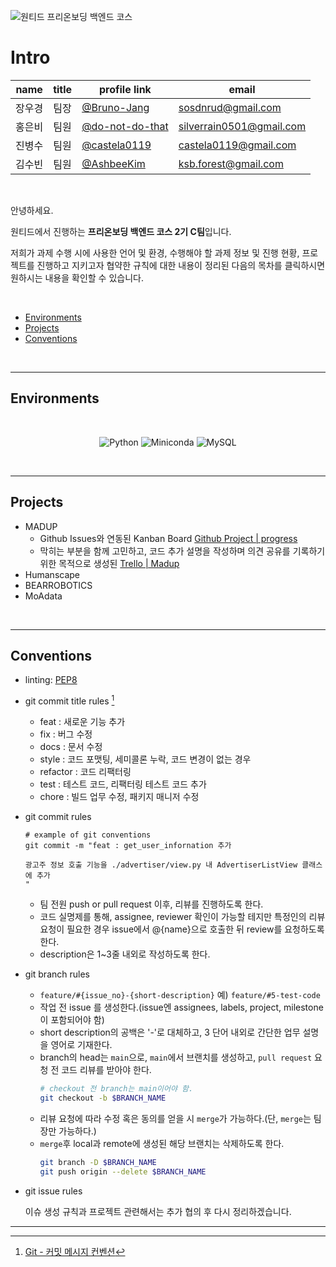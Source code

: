![원티드 프리온보딩 백엔드 코스](https://static.wanted.co.kr/images/events/1954/a4449035.jpg)

# Intro
| name | title | profile link | email |
|------|-------|--------------|-------|
| 장우경 | 팀장 | [@Bruno-Jang](https://github.com/Bruno-Jang) | sosdnrud@gmail.com |
| 홍은비 | 팀원 | [@do-not-do-that](https://github.com/do-not-do-that) | silverrain0501@gmail.com |
| 진병수 | 팀원 | [@castela0119](https://github.com/castela0119) | castela0119@gmail.com |
| 김수빈 | 팀원 | [@AshbeeKim](https://github.com/AshbeeKim) | ksb.forest@gmail.com |

</br>

안녕하세요. 

원티드에서 진행하는 **프리온보딩 백엔드 코스 2기 C팀**입니다.

저희가 과제 수행 시에 사용한 언어 및 환경, 수행해야 할 과제 정보 및 진행 현황, 프로젝트를 진행하고 지키고자 협약한 규칙에 대한 내용이 정리된 다음의 목차를 클릭하시면 원하시는 내용을 확인할 수 있습니다.

</br>

* [Environments](#environments)
* [Projects](#projects)
* [Conventions](#conventions)

</br>

---
## Environments
</br>
<div align="center">
  
  ![Python](https://img.shields.io/badge/Python-%20v3.8%20-blue.svg?&style=flat&logo=Python&logoColor=white&labelColor=abcdef&cacheSeconds=3600$logoWidth=60)
  ![Miniconda](https://img.shields.io/badge/Conda-%20miniconda%20-lightgreen.svg?&style=flat&logo=Anaconda&logoColor=white&labelColor=44A833&cacheSeconds=3600$logoWidth=60)
  ![MySQL](https://img.shields.io/badge/MySQL-%20v8.0%20-4479A1.svg?&style=flat&logo=MySQL&labelColor=ffffff&cacheSeconds=3600$logoWidth=80)
</div>
</br>

---
## Projects

* MADUP
    * Github Issues와 연동된 Kanban Board [Github Project | progress](https://github.com/orgs/PreOnboarding-Team-C/projects/1/views/2)
    * 막히는 부분을 함께 고민하고, 코드 추가 설명을 작성하며 의견 공유를 기록하기 위한 목적으로 생성된 [Trello | Madup](https://trello.com/b/s0PLzIuF/madup) 
* Humanscape
* BEARROBOTICS
* MoAdata

</br>

---
## Conventions
* linting: [PEP8](https://peps.python.org/pep-0008/)
* git commit title rules [^1]
    * feat : 새로운 기능 추가
    * fix : 버그 수정
    * docs : 문서 수정
    * style : 코드 포맷팅, 세미콜론 누락, 코드 변경이 없는 경우
    * refactor : 코드 리팩터링
    * test : 테스트 코드, 리팩터링 테스트 코드 추가
    * chore : 빌드 업무 수정, 패키지 매니저 수정
* git commit rules
    ```shell
    # example of git conventions
    git commit -m "feat : get_user_infornation 추가

    광고주 정보 호출 기능을 ./advertiser/view.py 내 AdvertiserListView 클래스에 추가
    "
    ```
    * 팀 전원 push or pull request 이후, 리뷰를 진행하도록 한다.
    * 코드 실명제를 통해, assignee, reviewer 확인이 가능할 테지만 특정인의 리뷰 요청이 필요한 경우 issue에서 @{name}으로 호출한 뒤 review를 요청하도록 한다.
    * description은 1~3줄 내외로 작성하도록 한다.
* git branch rules
    * `feature/#{issue_no}-{short-description}` 예) `feature/#5-test-code`
    * 작업 전 issue 를 생성한다.(issue엔 assignees, labels, project, milestone이 포함되어야 함)
    * short description의 공백은 '-'로 대체하고, 3 단어 내외로 간단한 업무 설명을 영어로 기재한다.
    * branch의 head는 `main`으로, `main`에서 브랜치를 생성하고, `pull request` 요청 전 코드 리뷰를 받아야 한다.
      ```bash
      # checkout 전 branch는 main이어야 함.
      git checkout -b $BRANCH_NAME
      ```
    * 리뷰 요청에 따라 수정 혹은 동의를 얻을 시 `merge`가 가능하다.(단, `merge`는 팀장만 가능하다.)
    * `merge`후 local과 remote에 생성된 해당 브랜치는 삭제하도록 한다.
      ```bash
      git branch -D $BRANCH_NAME
      git push origin --delete $BRANCH_NAME
      ```
* git issue rules
    
    이슈 생성 규칙과 프로젝트 관련해서는 추가 협의 후 다시 정리하겠습니다.

---

[^1]: [Git - 커밋 메시지 컨벤션](https://doublesprogramming.tistory.com/256)
